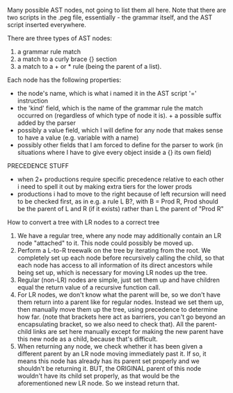 Many possible AST nodes, not going to list them all here.
Note that there are two scripts in the .peg file, essentially - the grammar itself, and the AST script inserted everywhere.

There are three types of AST nodes:
1. a grammar rule match
2. a match to a curly brace {} section
3. a match to a + or * rule (being the parent of a list).

Each node has the following properties:
- the node's name, which is what i named it in the AST script '=' instruction
- the 'kind' field, which is the name of the grammar rule the match occurred on (regardless of which type of node it is). + a possible suffix added by the parser
- possibly a value field, which I will define for any node that makes sense to have a value (e.g. variable with a name)
- possibly other fields that I am forced to define for the parser to work (in situations where I have to give every object inside a {} its own field)

PRECEDENCE STUFF

- when 2+ productions require specific precedence relative to each other i need to spell it out by making extra tiers for the lower prods
- productions i had to move to the right because of left recursion will need to be checked first, as in 
  e.g. a rule L B?, with B = Prod R, Prod should be the parent of L and R (if it exists) rather than L the parent of "Prod R"

How to convert a tree with LR nodes to a correct tree

1. We have a regular tree, where any node may additionally contain an LR node "attached" to it. This node could possibly be moved up.
2. Perform a L-to-R treewalk on the tree by iterating from the root. We completely set up each node before recursively calling the 
   child, so that each node has access to all information of its direct ancestors while being set up, which is necessary for moving 
   LR nodes up the tree.
3. Regular (non-LR) nodes are simple, just set them up and have children equal the return value of a recursive function call.
4. For LR nodes, we don't know what the parent will be, so we don't have them return into a parent like for regular nodes. Instead we
   set them up, then manually move them up the tree, using precedence to determine how far. (note that brackets here act as barriers,
   you can't go beyond an encapsulating bracket, so we also need to check that). All the parent-child links are set here manually except for making the new parent have this new node as a child, because that's difficult.
5. When returning any node, we check whether it has been given a different parent by an LR node moving immediately past it. If so, it
   means this node has already has its parent set properly and we shouldn't be returning it. BUT, the ORIGINAL parent of this node
   wouldn't have its child set properly, as that would be the aforementioned new LR node. So we instead return that.